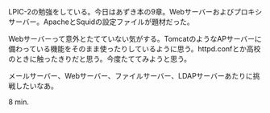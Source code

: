 LPIC-2の勉強をしている。今日はあずき本の9章。Webサーバーおよびプロキシサーバー。ApacheとSquidの設定ファイルが題材だった。

Webサーバーって意外とたてていない気がする。TomcatのようなAPサーバーに備わっている機能をそのまま使ったりしているように思う。httpd.confとか高校のときに触ったきりだと思う。今度たててみようと思う。

メールサーバー、Webサーバー、ファイルサーバー、LDAPサーバーあたりに挑戦したいなあ。

8 min.
